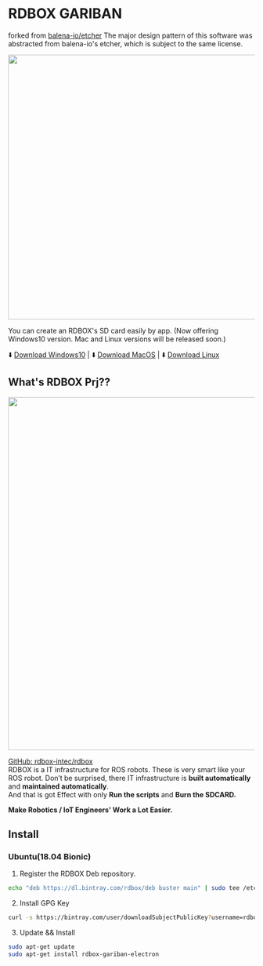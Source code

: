 # RDBOX GARIBAN

forked from [balena\-io/etcher](https://github.com/balena-io/etcher)
The major design pattern of this software was abstracted from balena-io's etcher, which is subject to the same license.

<img src="./docs/images/GARIBAN_PV_Short.gif" width=540px></img>

You can create an RDBOX's SD card easily by app. (Now offering Windows10 version. Mac and Linux versions will be released soon.)

:arrow_down: [Download Windows10](https://github.com/rdbox-intec/rdboxGARIBAN/releases/download/v0.1.0/rdboxGARIBAN-Setup-0.1.0.exe) | :arrow_down: [Download MacOS](https://github.com/rdbox-intec/rdboxGARIBAN/releases/download/v0.1.0/rdboxGARIBAN-0.1.0.dmg) | :arrow_down: [Download Linux](https://github.com/rdbox-intec/rdboxGARIBAN/releases/download/v0.1.0/rdbox-gariban-electron_0.1.0_amd64.deb)

## What's RDBOX Prj??
<img src="https://github.com/rdbox-intec/rdbox/raw/master/images/you_can_easily_make_by_rdbox.png" width=720px></img>

[GitHub: rdbox\-intec/rdbox](https://github.com/rdbox-intec/rdbox)  
RDBOX is a IT infrastructure for ROS robots. These is very smart like your ROS robot.
Don’t be surprised, there IT infrastructure is **built automatically** and **maintained automatically**.  
And that is got Effect with only **Run the scripts** and **Burn the SDCARD.** 

**Make Robotics / IoT Engineers' Work a Lot Easier.**

## Install
### Ubuntu(18.04 Bionic)
1. Register the RDBOX Deb repository.
```bash
echo "deb https://dl.bintray.com/rdbox/deb buster main" | sudo tee /etc/apt/sources.list.d/rdbox.list
```

2. Install GPG Key
```bash
curl -s https://bintray.com/user/downloadSubjectPublicKey?username=rdbox | sudo apt-key add -
```

3. Update && Install
```bash
sudo apt-get update
sudo apt-get install rdbox-gariban-electron
```
